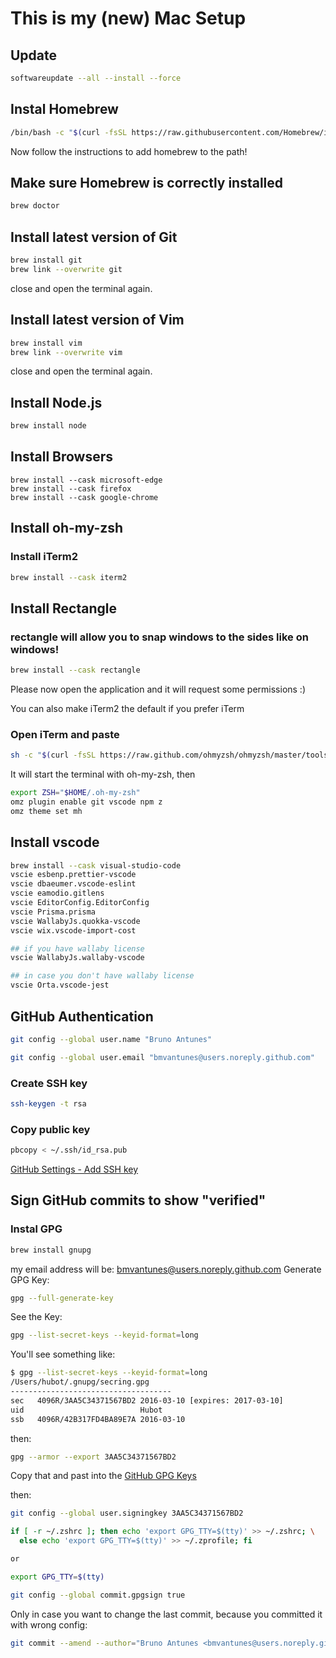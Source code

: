 # This is my (new) Mac Setup

## Update
```sh
softwareupdate --all --install --force
```

## Instal Homebrew
```sh
/bin/bash -c "$(curl -fsSL https://raw.githubusercontent.com/Homebrew/install/HEAD/install.sh)"
```
Now follow the instructions to add homebrew to the path!

## Make sure Homebrew is correctly installed
```sh
brew doctor
```

## Install latest version of Git
```sh
brew install git
brew link --overwrite git
```
close and open the terminal again.

## Install latest version of Vim
```sh
brew install vim
brew link --overwrite vim
```
close and open the terminal again.

## Install Node.js
```sh
brew install node
```

## Install Browsers
```
brew install --cask microsoft-edge
brew install --cask firefox
brew install --cask google-chrome
```

## Install oh-my-zsh 

### Install iTerm2
```sh
brew install --cask iterm2
```

## Install Rectangle
### rectangle will allow you to snap windows to the sides like on windows!
```sh
brew install --cask rectangle
```

Please now open the application and it will request some permissions :)

You can also make iTerm2 the default if you prefer iTerm

### Open iTerm and paste
```sh
sh -c "$(curl -fsSL https://raw.github.com/ohmyzsh/ohmyzsh/master/tools/install.sh)"
```

It will start the terminal with oh-my-zsh, then
```sh
export ZSH="$HOME/.oh-my-zsh"
omz plugin enable git vscode npm z
omz theme set mh
```

## Install vscode
```sh
brew install --cask visual-studio-code
vscie esbenp.prettier-vscode
vscie dbaeumer.vscode-eslint
vscie eamodio.gitlens
vscie EditorConfig.EditorConfig
vscie Prisma.prisma
vscie WallabyJs.quokka-vscode
vscie wix.vscode-import-cost

## if you have wallaby license
vscie WallabyJs.wallaby-vscode

## in case you don't have wallaby license
vscie Orta.vscode-jest
```

## GitHub Authentication

```sh
git config --global user.name "Bruno Antunes"
```

```sh
git config --global user.email "bmvantunes@users.noreply.github.com"
```

### Create SSH key
```sh
ssh-keygen -t rsa
```

### Copy public key
```sh
pbcopy < ~/.ssh/id_rsa.pub
```

[GitHub Settings - Add SSH key](https://github.com/settings/keys)

## Sign GitHub commits to show "verified"

### Instal GPG
```sh
brew install gnupg
```

my email address will be: bmvantunes@users.noreply.github.com
Generate GPG Key:
```sh
gpg --full-generate-key
```

See the Key:
```sh
gpg --list-secret-keys --keyid-format=long
```
You'll see something like:
```sh
$ gpg --list-secret-keys --keyid-format=long
/Users/hubot/.gnupg/secring.gpg
------------------------------------
sec   4096R/3AA5C34371567BD2 2016-03-10 [expires: 2017-03-10]
uid                          Hubot 
ssb   4096R/42B317FD4BA89E7A 2016-03-10
```

then:
```sh
gpg --armor --export 3AA5C34371567BD2
```

Copy that and past into the [GitHub GPG Keys](https://github.com/settings/keys)

then:
```sh
git config --global user.signingkey 3AA5C34371567BD2
```

```sh
if [ -r ~/.zshrc ]; then echo 'export GPG_TTY=$(tty)' >> ~/.zshrc; \
  else echo 'export GPG_TTY=$(tty)' >> ~/.zprofile; fi

or

export GPG_TTY=$(tty)
```

```sh
git config --global commit.gpgsign true
```

Only in case you want to change the last commit, because you committed it with wrong config:
```sh
git commit --amend --author="Bruno Antunes <bmvantunes@users.noreply.github.com>"
```
